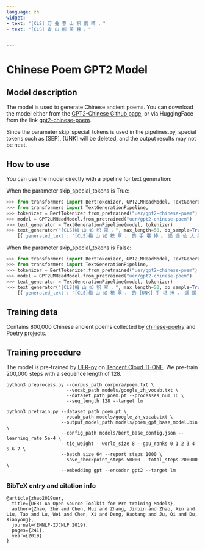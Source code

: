 ```yaml
---
language: zh 
widget:
- text: "[CLS] 万 叠 春 山 积 雨 晴 ，"
- text: "[CLS] 青 山 削 芙 蓉 ，"


---
```


# Chinese Poem GPT2 Model

## Model description

The model is used to generate Chinese ancient poems. You can download the model  either from the [GPT2-Chinese Github page](https://github.com/Morizeyao/GPT2-Chinese), or via HuggingFace from the link [gpt2-chinese-poem][poem].

Since the parameter skip_special_tokens is used in the pipelines.py, special tokens such as [SEP], [UNK] will be deleted, and the output results may not be neat.

## How to use

You can use the model directly with a pipeline for text generation:

When the parameter skip_special_tokens is True:

```python
>>> from transformers import BertTokenizer, GPT2LMHeadModel, TextGenerationPipeline
>>> from transformers import TextGenerationPipeline, 
>>> tokenizer = BertTokenizer.from_pretrained("uer/gpt2-chinese-poem")
>>> model = GPT2LMHeadModel.from_pretrained("uer/gpt2-chinese-poem")
>>> text_generator = TextGenerationPipeline(model, tokenizer)   
>>> text_generator("[CLS]梅 山 如 积 翠 ，", max_length=50, do_sample=True)
	[{'generated_text': '[CLS]梅 山 如 积 翠 ， 的 手 堪 捧 。 遥 遥 仙 人 尉 ， 盘 盘 故 时 陇 。 丹 泉 清 可 鉴 ， 石 乳 甘 于 。 行 将 解 尘 缨 ， 于 焉 蹈 高 踵 。 我'}]
```

When the parameter skip_special_tokens is False:

```python
>>> from transformers import BertTokenizer, GPT2LMHeadModel, TextGenerationPipeline
>>> from transformers import TextGenerationPipeline, 
>>> tokenizer = BertTokenizer.from_pretrained("uer/gpt2-chinese-poem")
>>> model = GPT2LMHeadModel.from_pretrained("uer/gpt2-chinese-poem")
>>> text_generator = TextGenerationPipeline(model, tokenizer)   
>>> text_generator("[CLS]梅 山 如 积 翠 ，", max_length=50, do_sample=True)
	[{'generated_text': '[CLS]梅 山 如 积 翠 ， 的 [UNK] 手 堪 捧 。 遥 遥 仙 人 尉 ， 盘 盘 故 时 陇 。 丹 泉 清 可 鉴 ， 石 乳 甘 可 捧 。 银 汉 迟 不 来 ， 槎 头 欲 谁 揽 。 何'}]
```

## Training data

Contains 800,000 Chinese ancient poems collected by [chinese-poetry](https://github.com/chinese-poetry/chinese-poetry) and [Poetry](https://github.com/Werneror/Poetry) projects.

## Training procedure

The model is pre-trained by [UER-py](https://github.com/dbiir/UER-py/) on [Tencent Cloud TI-ONE](https://cloud.tencent.com/product/tione/). We pre-train 200,000 steps with a sequence length of 128.

```
python3 preprocess.py --corpus_path corpora/poem.txt \
					  --vocab_path models/google_zh_vocab.txt \  
					  --dataset_path poem.pt --processes_num 16 \
					  --seq_length 128 --target lm 
```

```
python3 pretrain.py --dataset_path poem.pt \
				    --vocab_path models/google_zh_vocab.txt \
					--output_model_path models/poem_gpt_base_model.bin \  
					--config_path models/bert_base_config.json --learning_rate 5e-4 \
					--tie_weight --world_size 8 --gpu_ranks 0 1 2 3 4 5 6 7 \
					--batch_size 64 --report_steps 1000 \
					--save_checkpoint_steps 50000 --total_steps 200000 \
					--embedding gpt --encoder gpt2 --target lm

```

### BibTeX entry and citation info

```
@article{zhao2019uer,
  title={UER: An Open-Source Toolkit for Pre-training Models},
  author={Zhao, Zhe and Chen, Hui and Zhang, Jinbin and Zhao, Xin and Liu, Tao and Lu, Wei and Chen, Xi and Deng, Haotang and Ju, Qi and Du, Xiaoyong},
  journal={EMNLP-IJCNLP 2019},
  pages={241},
  year={2019}
}
```

[poem]: https://huggingface.co/uer/gpt2-chinese-poem
